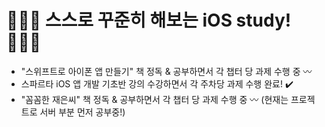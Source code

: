 # 👩🏻‍💻 스스로 꾸준히 해보는 iOS study! 👩🏻‍💻

- "스위프트로 아이폰 앱 만들기" 책 정독 & 공부하면서 각 챕터 당 과제 수행 중 〰️    
- 스파르타 iOS 앱 개발 기초반 강의 수강하면서 각 주차당 과제 수행 완료! ✔️
- "꼼꼼한 재은씨" 책 정독 & 공부하면서 각 챕터 당 과제 수행 중 〰️ (현재는 프로젝트로 서버 부분 먼저 공부중!)    
